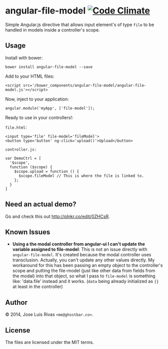 angular-file-model [![Code Climate](https://codeclimate.com/github/ghostbar/angular-file-model-lite/badges/gpa.svg)](https://codeclimate.com/github/ghostbar/angular-file-model-lite)
==================

Simple Angular.js directive that allows input element's of type `file` to be 
handled in models inside a controller's scope.

Usage
-----

Install with bower:

    bower install angular-file-model --save

Add to your HTML files:

    <script src='/bower_components/angular-file-model/angular-file-model.js'></script>

Now, inject to your application:

    angular.module('myApp', ['file-model']);

Ready to use in your controllers!:

`file.html`:

    <input type='file' file-model='fileModel'>
    <button type='button' ng-click='upload()'>Upload</button>

`controller.js:`

    var DemoCtrl = [
      '$scope', 
      function ($scope) {
        $scope.upload = function () {
          $scope.fileModel // This is where the file is linked to.
        };
      }
    ]

Need an actual demo?
--------------------

Go and check this out <http://plnkr.co/edit/0ZHCsR>.

Known Issues
------------

+ **Using a the modal controller from angular-ui I can't update the variable assigned to file-model**: This is not an issue directly with `angular-file-model`. It's created because the modal controller uses transclusion. Actually, you can't update any other values directly. My workaround for this has been passing an empty object to the controller's scope and putting the file-model (just like other data from fields from the modal) into that object, so what I pass to `file-model` is something like: 'data.file' instead and it works. (`data` being already initialized as `{}` at least in the controller)

Author
------
© 2014, Jose Luis Rivas `<me@ghostbar.co>`. 

License
-------
The files are licensed under the MIT terms.
